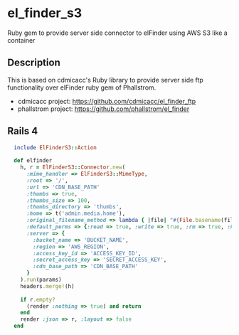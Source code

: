 # el_finder_s3
Ruby gem to provide server side connector to elFinder using AWS S3 like a container

## Description

This is based on cdmicacc's Ruby library to provide server side ftp functionality over elFinder ruby gem of Phallstrom.

- cdmicacc project: https://github.com/cdmicacc/el_finder_ftp
- phallstrom project: https://github.com/phallstrom/el_finder


## Rails 4

```ruby
  include ElFinderS3::Action
  
  def elfinder
    h, r = ElFinderS3::Connector.new(
      :mime_handler => ElFinderS3::MimeType,
      :root => '/',
      :url => 'CDN_BASE_PATH'
      :thumbs => true,
      :thumbs_size => 100,
      :thumbs_directory => 'thumbs',
      :home => t('admin.media.home'),
      :original_filename_method => lambda { |file| "#{File.basename(file.original_filename, File.extname(file.original_filename)).parameterize}#{File.extname(file.original_filename)}" },
      :default_perms => {:read => true, :write => true, :rm => true, :hidden => false},
      :server => {
        :bucket_name => 'BUCKET_NAME',
        :region => 'AWS_REGION',
        :access_key_id => 'ACCESS_KEY_ID',
        :secret_access_key => 'SECRET_ACCESS_KEY',
        :cdn_base_path => 'CDN_BASE_PATH'
      }
    ).run(params)
    headers.merge!(h)
    
    if r.empty?
      (render :nothing => true) and return
    end
    render :json => r, :layout => false
  end
```
